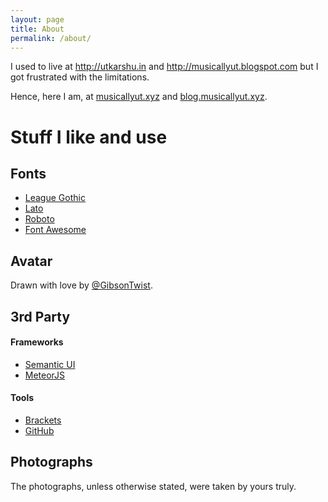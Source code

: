 ```yaml
---
layout: page
title: About
permalink: /about/
---
```


I used to live at <http://utkarshu.in> and <http://musicallyut.blogspot.com> but I got frustrated with the limitations.

Hence, here I am, at [musicallyut.xyz](http://musicallyut.xyz) and
[blog.musicallyut.xyz](http://blog.musicallyut.xyz).

# Stuff I like and use

## Fonts

 - [League Gothic](https://www.theleagueofmoveabletype.com/league-gothic)
 - [Lato](https://www.google.com/fonts/specimen/Lato)
 - [Roboto](https://www.google.com/fonts/specimen/Roboto)
 - [Font Awesome](http://fortawesome.github.io/Font-Awesome/)
 
## Avatar
 
Drawn with love by [@GibsonTwist](https://twitter.com/GibsonTwist).

## 3rd Party 

#### Frameworks

 - [Semantic UI](http://semantic-ui.com/)
 - [MeteorJS](https://www.meteor.com/)
 
#### Tools

 - [Brackets](http://brackets.io/)
 - [GitHub](https://github.com/)
 
## Photographs

The photographs, unless otherwise stated, were taken by yours truly.
